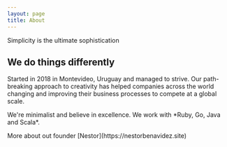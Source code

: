 ```yaml
---
layout: page
title: About
---
```


<p class="message">
   Simplicity is the ultimate sophistication
</p>

## We do things differently
<p>
Started in 2018 in Montevideo, Uruguay and managed to strive. Our path-breaking approach to creativity has helped companies across the world changing and improving their business processes to compete at a global scale.  
</p>
<p>
We're minimalist and believe in excellence. We work with *Ruby, Go, Java and Scala*.
</p>
<p>
More about out founder [Nestor](https://nestorbenavidez.site)
</p>
